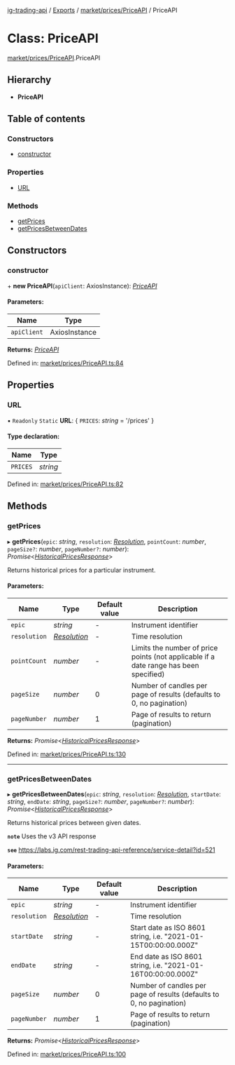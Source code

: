 [ig-trading-api](../README.md) / [Exports](../modules.md) / [market/prices/PriceAPI](../modules/market_prices_priceapi.md) / PriceAPI

# Class: PriceAPI

[market/prices/PriceAPI](../modules/market_prices_priceapi.md).PriceAPI

## Hierarchy

- **PriceAPI**

## Table of contents

### Constructors

- [constructor](market_prices_priceapi.priceapi.md#constructor)

### Properties

- [URL](market_prices_priceapi.priceapi.md#url)

### Methods

- [getPrices](market_prices_priceapi.priceapi.md#getprices)
- [getPricesBetweenDates](market_prices_priceapi.priceapi.md#getpricesbetweendates)

## Constructors

### constructor

\+ **new PriceAPI**(`apiClient`: AxiosInstance): [_PriceAPI_](market_prices_priceapi.priceapi.md)

#### Parameters:

| Name        | Type          |
| ----------- | ------------- |
| `apiClient` | AxiosInstance |

**Returns:** [_PriceAPI_](market_prices_priceapi.priceapi.md)

Defined in: [market/prices/PriceAPI.ts:84](https://github.com/bennycode/ig-trading-api/blob/2436905/src/market/prices/PriceAPI.ts#L84)

## Properties

### URL

▪ `Readonly` `Static` **URL**: { `PRICES`: _string_ = '/prices' }

#### Type declaration:

| Name     | Type     |
| -------- | -------- |
| `PRICES` | _string_ |

Defined in: [market/prices/PriceAPI.ts:82](https://github.com/bennycode/ig-trading-api/blob/2436905/src/market/prices/PriceAPI.ts#L82)

## Methods

### getPrices

▸ **getPrices**(`epic`: _string_, `resolution`: [_Resolution_](../enums/market_prices_priceapi.resolution.md), `pointCount`: _number_, `pageSize?`: _number_, `pageNumber?`: _number_): _Promise_<[_HistoricalPricesResponse_](../interfaces/market_prices_priceapi.historicalpricesresponse.md)\>

Returns historical prices for a particular instrument.

#### Parameters:

| Name | Type | Default value | Description |
| --- | --- | --- | --- |
| `epic` | _string_ | - | Instrument identifier |
| `resolution` | [_Resolution_](../enums/market_prices_priceapi.resolution.md) | - | Time resolution |
| `pointCount` | _number_ | - | Limits the number of price points (not applicable if a date range has been specified) |
| `pageSize` | _number_ | 0 | Number of candles per page of results (defaults to 0, no pagination) |
| `pageNumber` | _number_ | 1 | Page of results to return (pagination) |

**Returns:** _Promise_<[_HistoricalPricesResponse_](../interfaces/market_prices_priceapi.historicalpricesresponse.md)\>

Defined in: [market/prices/PriceAPI.ts:130](https://github.com/bennycode/ig-trading-api/blob/2436905/src/market/prices/PriceAPI.ts#L130)

---

### getPricesBetweenDates

▸ **getPricesBetweenDates**(`epic`: _string_, `resolution`: [_Resolution_](../enums/market_prices_priceapi.resolution.md), `startDate`: _string_, `endDate`: _string_, `pageSize?`: _number_, `pageNumber?`: _number_): _Promise_<[_HistoricalPricesResponse_](../interfaces/market_prices_priceapi.historicalpricesresponse.md)\>

Returns historical prices between given dates.

**`note`** Uses the v3 API response

**`see`** https://labs.ig.com/rest-trading-api-reference/service-detail?id=521

#### Parameters:

| Name | Type | Default value | Description |
| --- | --- | --- | --- |
| `epic` | _string_ | - | Instrument identifier |
| `resolution` | [_Resolution_](../enums/market_prices_priceapi.resolution.md) | - | Time resolution |
| `startDate` | _string_ | - | Start date as ISO 8601 string, i.e. "2021-01-15T00:00:00.000Z" |
| `endDate` | _string_ | - | End date as ISO 8601 string, i.e. "2021-01-16T00:00:00.000Z" |
| `pageSize` | _number_ | 0 | Number of candles per page of results (defaults to 0, no pagination) |
| `pageNumber` | _number_ | 1 | Page of results to return (pagination) |

**Returns:** _Promise_<[_HistoricalPricesResponse_](../interfaces/market_prices_priceapi.historicalpricesresponse.md)\>

Defined in: [market/prices/PriceAPI.ts:100](https://github.com/bennycode/ig-trading-api/blob/2436905/src/market/prices/PriceAPI.ts#L100)
